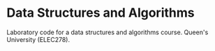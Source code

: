 # Data Structures and Algorithms

Laboratory code for a data structures and algorithms course.
Queen's University (ELEC278).
